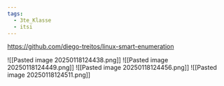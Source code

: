 ```yaml
---
tags:
  - 3te_Klasse
  - itsi
---
```

https://github.com/diego-treitos/linux-smart-enumeration

![[Pasted image 20250118124438.png]]
![[Pasted image 20250118124449.png]]
![[Pasted image 20250118124456.png]]
![[Pasted image 20250118124511.png]]
